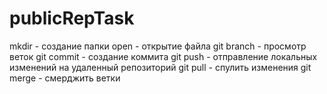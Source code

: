 # publicRepTask
mkdir - создание папки
open - открытие файла
git branch - просмотр веток
git commit - создание коммита
git push - отправление локальных изменений на удаленный репозиторий
git pull - спулить изменения
git merge - смерджить ветки
